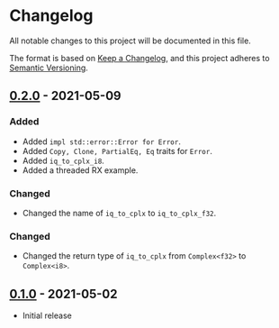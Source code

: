 # Changelog
All notable changes to this project will be documented in this file.

The format is based on [Keep a Changelog](https://keepachangelog.com/en/1.0.0/),
and this project adheres to [Semantic Versioning](https://semver.org/spec/v2.0.0.html).

## [0.2.0] - 2021-05-09
### Added
- Added `impl std::error::Error for Error`.
- Added `Copy, Clone, PartialEq, Eq` traits for `Error`.
- Added `iq_to_cplx_i8`.
- Added a threaded RX example.

### Changed
- Changed the name of `iq_to_cplx` to `iq_to_cplx_f32`.

### Changed
- Changed the return type of `iq_to_cplx` from `Complex<f32>` to `Complex<i8>`.

## [0.1.0] - 2021-05-02
- Initial release

[Unreleased]: https://github.com/newAM/hackrfone/compare/v0.1.0...HEAD
[0.2.0]: https://github.com/newAM/hackrfone/compare/v0.1.0...v0.2.0
[0.1.0]: https://github.com/newAM/hackrfone/releases/tag/v0.1.0
